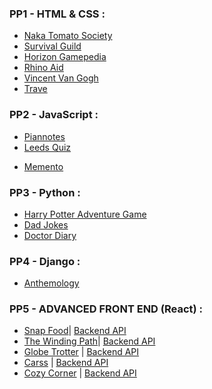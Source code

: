 ### PP1 - HTML & CSS :

- [Naka Tomato Society](https://github.com/Pelikantapeten/p1-nacka-tomato-society)
- [Survival Guild](https://github.com/Irishbecky91/survival-guild)
- [Horizon Gamepedia](https://github.com/AlexaH88/horizon-gamepedia)
- [Rhino Aid](https://github.com/Tony118g/rhino-aid)
- [Vincent Van Gogh](https://github.com/leoniemclaughlin7/Vincent-Van-Gogh#vincent-van-gogh)
- [Trave](https://github.com/conroy9068/project-1-trave-website)

### PP2 - JavaScript :
- [Piannotes](https://github.com/AlexaH88/pianotes)
- [Leeds Quiz](https://github.com/andreas-ka/leeds-quiz)
<!-- - [The Everything Quiz](https://github.com/Tony118g/the-everything-quiz) -->
- [Memento](https://github.com/AndreeeasN/pp2-memento)

### PP3 - Python :
- [Harry Potter Adventure Game](https://github.com/AlexaH88/harry-potter-adventure-game)
- [Dad Jokes](https://github.com/Pelikantapeten/p3-dad-jokes)
- [Doctor Diary](https://github.com/Tony118g/doctor-diary)

### PP4 - Django :
- [Anthemology](https://github.com/AlexaH88/anthemology)
<!-- - [Bundu Restaurant](https://github.com/Tony118g/bundu-restaurant) -->

### PP5 - ADVANCED FRONT END (React) :

- [Snap Food](https://github.com/aleksandracodes/ci_pp5_snapfood)| [Backend API](https://github.com/aleksandracodes/snapfood-drf-api)
- [The Winding Path](https://github.com/cornishcoder1/pp5-react-frontend-the-winding-path)| [Backend API](https://github.com/cornishcoder1/pp5-backend-DRF-the-winding-path)
- [Globe Trotter](https://github.com/Stuffy33/globetrotter) | [Backend API](https://github.com/Stuffy33/globetrotter-drf-api)
- [Carss](https://github.com/ErikHgm/carss-react-frontend) | [Backend API](https://github.com/ErikHgm/carss-drf-backend)
- [Cozy Corner](https://github.com/mikakallberg/cozycorner) | [Backend API](https://github.com/mikakallberg/Project-Portfolio-5-DRF)

